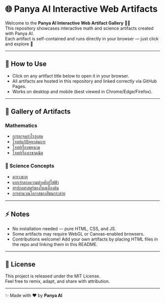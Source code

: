# 🌐 Panya AI Interactive Web Artifacts

Welcome to the **Panya AI Interactive Web Artifact Gallery** 🎨✨  
This repository showcases interactive math and science artifacts created with Panya AI.  
Each artifact is self-contained and runs directly in your browser — just click and explore 🚀

---

## 📖 How to Use
- Click on any artifact title below to open it in your browser.  
- All artifacts are hosted in this repository and linked correctly via GitHub Pages.  
- Works on desktop and mobile (best viewed in Chrome/Edge/Firefox).

---

## 🎯 Gallery of Artifacts
### Mathematics
- [การหาจุดกำไรสูงสุด](https://JTIAPBNAI.github.io/การหาจุดกำไรสูงสุด.html)
- [โจทย์แก้ปัญหาสมการ](https://JTIAPBNAI.github.io/โจทย์แก้ปัญหาสมการ.html)
- [โจทย์เรื่องพหุนาม](https://JTIAPBNAI.github.io/โจทย์เรื่องพหุนาม.html)
- [โจทย์เรื่องเรขาคณิต](https://JTIAPBNAI.github.io/โจทย์เรื่องเรขาคณิต.html)

### 🧬 Science Concepts
- [ตารางธาตุ](https://JTIAPBNAI.github.io/ตารางธาตุ.html)
- [แบบจำลองความต่างศักย์ไฟฟ้า](https://JTIAPBNAI.github.io/แบบจำลองความต่างศักย์ไฟฟ้า.html)
- [สรุปกลศาสตร์ของไหลเบื้องต้น](https://JTIAPBNAI.github.io/สรุปกลศาสตร์ของไหลเบื้องต้น.html)
- [การคำนวณโอกาสของสีขนกระต่าย](https://JTIAPBNAI.github.io/การคำนวณโอกาสของสีขนกระต่าย.html)

---

## ⚡ Notes
- No installation needed — pure HTML, CSS, and JS.  
- Some artifacts may require WebGL or Canvas-enabled browsers.  
- Contributions welcome! Add your own artifacts by placing HTML files in the repo and linking them in this README.

---

## 📜 License
This project is released under the MIT License.  
Feel free to remix, adapt, and share with attribution.

---
✨ Made with ❤️ by **Panya AI**
